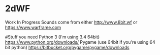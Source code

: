 # 2dWF
Work In Progress
Sounds come from either
http://www.8bit.wf
or
https://www.warframe.com

#Stuff you need
Python 3 (I'm using 3.4 64bit)
https://www.python.org/downloads/
Pygame (use 64bit if you're using 64 bit python)
https://bitbucket.org/pygame/pygame/downloads
